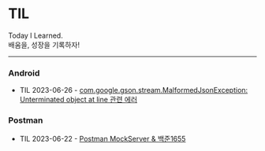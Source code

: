 # TIL  
Today I Learned.  
배움을, 성장을 기록하자!  

---
### Android
* TIL 2023-06-26 - [com.google.gson.stream.MalformedJsonException: Unterminated object at line 관련 에러](https://velog.io/@kuronuma_daisy/%EC%95%88%EB%93%9C%EB%A1%9C%EC%9D%B4%EB%93%9C-%EC%97%90%EB%9F%AC)

### Postman
* TIL 2023-06-22 - [Postman MockServer & 백준1655](https://velog.io/@kuronuma_daisy/TIL-2023-06-22)
